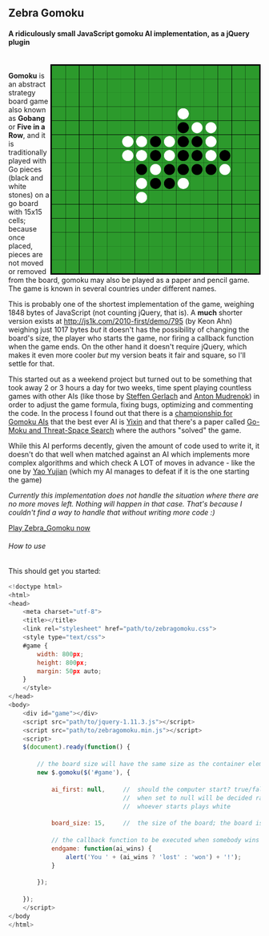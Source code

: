 ## Zebra Gomoku

#### A ridiculously small JavaScript gomoku AI implementation, as a jQuery plugin

<br>

<img src="https://raw.githubusercontent.com/stefangabos/Zebra_Gomoku/master/screenshot.png" width="420" align="right" alt="Zebra Gomoku">

**Gomoku** is an abstract strategy board game also known as **Gobang** or **Five in a Row**, and it is traditionally played with Go pieces (black and white stones) on a go board with 15x15 cells; because once placed, pieces are not moved or removed from the board, gomoku may also be played as a paper and pencil game. The game is known in several countries under different names.

This is probably one of the shortest implementation of the game, weighing 1848 bytes of JavaScript (not counting jQuery, that is). A **much** shorter version exists at http://js1k.com/2010-first/demo/795 (by Keon Ahn) weighing just 1017 bytes *but* it doesn't has the possibility of changing the board's size, the player who starts the game, nor firing a callback function when the game ends. On the other hand it doesn't require jQuery, which makes it even more cooler *but* my version beats it fair and square, so I'll settle for that.

This started out as a weekend project but turned out to be something that took away 2 or 3 hours a day for two weeks, time spent playing countless games with other AIs (like those by [Steffen Gerlach](http://steffengerlach.de/gomoku/index.html) and [Anton Mudrenok](http://codepen.io/mudrenok/pen/gpMXgg)) in order to adjust the game formula, fixing bugs, optimizing and commenting the code. In the process I found out that there is a [championship for Gomoku AIs](http://gomocup.org/) that the best ever AI is [Yixin](http://www.aiexp.info/pages/yixin.html) and that there's a paper called [Go-Moku and Threat-Space Search](https://chalmersgomoku.googlecode.com/files/allis1994.pdf) where the authors "solved" the game.

While this AI performs decently, given the amount of code used to write it, it doesn't do that well when matched against an AI which implements more complex algorithms and which check A LOT of moves in advance - like the one by [Yao Yujian](http://yjyao.com/2012/06/gomoku-in-html5.html) (which my AI manages to defeat if it is the one starting the game)

*Currently this implementation does not handle the situation where there are no more moves left. Nothing will happen in that case. That's because I couldn't find a way to handle that without writing more code :)*

[Play Zebra_Gomoku now](http://stefangabos.github.io/Zebra_Gomoku/)

###### How to use

This should get you started:

```javascript
<!doctype html>
<html>
<head>
	<meta charset="utf-8">
	<title></title>
   	<link rel="stylesheet" href="path/to/zebragomoku.css">
    <style type="text/css">
    #game {
        width: 800px;
        height: 800px;
        margin: 50px auto;
    }
    </style>
</head>
<body>
    <div id="game"></div>
    <script src="path/to/jquery-1.11.3.js"></script>
    <script src="path/to/zebragomoku.min.js"></script>
    <script>
    $(document).ready(function() {

        // the board size will have the same size as the container element
        new $.gomoku($('#game'), {

            ai_first: null,		// 	should the computer start? true/false/null;
                                //	when set to null will be decided randomly
                                //	whoever starts plays white

            board_size: 15,		//	the size of the board; the board is square

            // the callback function to be executed when somebody wins the game
            endgame: function(ai_wins) {
                alert('You ' + (ai_wins ? 'lost' : 'won') + '!');
            }

        });

    });
    </script>
</body
</html>
```
